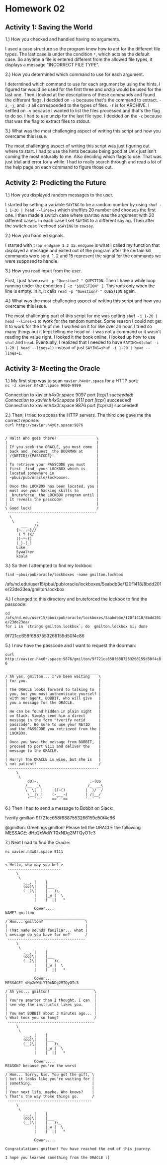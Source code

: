 Homework 02
===========

Activity 1: Saving the World
----------------------------

1.) How you checked and handled having no arguments.   
   
I used a case structure so the program knew how to act for the different file types. The last case is under the condition `*`, which acts as the default case. So anytime a file is entered different from the allowed file types, it displays a message "INCORRECT FILE TYPE".   
   
2.) How you determined which command to use for each argument.   
   
I determined which command to use for each argument by using the hints. I figured tar would be used for the first three and unzip would be used for the last one. Then I looked at the descriptions of these commands and found the different flags. I decided on `-x` because that's the command to extract. `-z`, `-j`, and `-J` all corresponded to the types of files. `-f` is for ARCHIVE. I settled on `-v` because I wanted to list the files processed and that's the flag to do so. I had to use unzip for the last file type. I decided on the `-c` because that was the flag to extract files to stdout.   
      
3.) What was the most challenging aspect of writing this script and how you overcame this issue.   
   
The most challenging aspect of writing this script was just figuring out where to start. I had to use the hints because being good at Unix just isn't coming the most naturally to me. Also deciding which flags to use. That was just trial and error for a while. I had to really search through and read a lot of the help page on each command to figure those out.   
   
Activity 2: Predicting the Future
---------------------------------

1.) How you displayed random messages to the user.   
   
I started by setting a variable `SAYING` to be a random number by using `shuf -i 1-20 | head --lines=1` which shuffles 20 number and chooses the first one. I then made a switch case where `$SAYING` was the argument with 20 different cases. In each case I set `SAYING` to a different saying. Then after the switch case I echoed `$SAYING` to `cowsay`.   
   
2.) How you handled signals.   
   
I started with `trap endgame 1 2 15`. `endgame` is what I called my function that displayed a message and exited out of the program after the certain kill commands were sent. 1, 2 and 15 represent the signal for the commands we were supposed to handle.   
   
3.) How you read input from the user.   
   
First, I just have `read -p "Question? " QUESTION`. Then I have a while loop running under the condition `[ -z "$QUESTION" ]`. This runs only when the line is empty. In it, it calls `read -p "Question? " QUESTION` again.   
   
4.) What was the most challenging aspect of writing this script and how you overcame this issue.   
   
The most challenging part of this script for me was getting `shuf -i 1-20 | head --lines=1` to work for the random number. Some reason I could not get it to work for the life of me. I worked on it for like over an hour. I tried so many things but it kept telling me head or -i was not a command or it wasn't reading the value right. I looked it the book online, I looked up how to use `shuf` and `head`. Eventually, I realized that I needed to have `SAYING=$(shuf -i 1-20 | head --lines=1)` instead of just `SAYING=shuf -i 1-20 | head --lines=1`.    
   
Activity 3: Meeting the Oracle
------------------------------

1.) My first step was to scan `xavier.h4x0r.space` for a HTTP port:   
`nc -z xavier.h4x0r.space 9000-9999`   

Connection to xavier.h4x0r.space 9097 port [tcp/*] succeeded!   
Connection to xavier.h4x0r.space 9111 port [tcp/*] succeeded!   
Connection to xavier.h4x0r.space 9876 port [tcp/sd] succeeded!   
  
2.) Then, I tried to access the HTTP servers. The third one gave me the correct reponse:   
`curl http://xavier.h4x0r.space:9876`   
   
```
 ________________________________________    
/ Halt! Who goes there?                  \   
|                                        |   
| If you seek the ORACLE, you must come  |   
| back and _request_ the DOORMAN at      |   
| /{NETID}/{PASSCODE}!                   |   
|                                        |   
| To retrieve your PASSCODE you must     |   
| first _find_ your LOCKBOX which is     |   
| located somewhere in                   |   
| ~pbui/pub/oracle/lockboxes.            |   
|                                        |   
| Once the LOCKBOX has been located, you |   
| must use your hacking skills to        |   
| _bruteforce_ the LOCKBOX program until |   
| it reveals the passcode!               |   
|                                        |   
\ Good luck!                             /   
 ----------------------------------------    
  \   
   \          .   
       ___   //   
     {~._.~}//    
      ( Y )K/     
     ()~*~()      
     (_)-(_)      
     Luke       
     Sywalker   
     koala   
```
   
3.) So then I attempted to find my lockbox:   
   
`find ~pbui/pub/oracle/lockboxes -name gmilton.lockbox`    
   
/afs/nd.edu/user15/pbui/pub/oracle/lockboxes/5aabdb3e/120f1418/8bdd201e/23de23ea/gmilton.lockbox   
   
4.) I changed to this directory and bruteforced the lockbox to find the passcode:   
   
`cd /afs/nd.edu/user15/pbui/pub/oracle/lockboxes/5aabdb3e/120f1418/8bdd201e/23de23ea/`   
``for i in `strings gmilton.lockbox`; do  gmilton.lockbox $i; done``   
   
9f721cc658f6887553266159d50f4c86   
   
5.) I now have the passcode and I want to request the doorman:   
   
`curl http://xavier.h4x0r.space:9876/gmilton/9f721cc658f6887553266159d50f4c86`   
```   
 _________________________________________    
/ Ah yes, gmilton... I've been waiting    \   
| for you.                                |   
|                                         |   
| The ORACLE looks forward to talking to  |   
| you, but you must authenticate yourself |   
| with our agent, BOBBIT, who will give   |   
| you a message for the ORACLE.           |   
|                                         |   
| He can be found hidden in plain sight   |   
| on Slack. Simply send him a direct      |   
| message in the form "!verify netid      |   
| passcode". Be sure to use your NETID    |   
| and the PASSCODE you retrieved from the |   
| LOCKBOX.                                |   
|                                         |   
| Once you have the message from BOBBIT,  |   
| proceed to port 9111 and deliver the    |   
| message to the ORACLE.                  |   
|                                         |   
| Hurry! The ORACLE is wise, but she is   |   
\ not patient!                            /   
 -----------------------------------------    
     \   
      \   
          oO)-.                       .-(Oo   
         /__  _\                     /_  __\   
         \  \(  |     ()~()         |  )/  /   
          \__|\ |    (-___-)        | /|__/   
          '  '--'    ==`-'==        '--'  '         
```     
6.)  Then I had to send a message to Bobbit on Slack:
   
!verify gmilton 9f721cc658f6887553266159d50f4c86   

@gmilton: Greetings gmilton! Please tell the ORACLE the following MESSAGE: dHp2eWdiYT0xNDg2MTQyOTc3   
   
7.) Next I had to find the Oracle:   
   
`nc xavier.h4x0r.space 9111`

```
 ________________________ 
< Hello, who may you be? >
 ------------------------ 
     \
      \
        ,__, |    | 
        (oo)\|    |___
        (__)\|    |   )\_
             |    |_w |  \
             |    |  ||   *

             Cower....
NAME? gmilton
 ___________________________________ 
/ Hmm... gmilton?                   \
|                                   |
| That name sounds familiar... what |
\ message do you have for me?       /
 ----------------------------------- 
     \
      \
        ,__, |    | 
        (oo)\|    |___
        (__)\|    |   )\_
             |    |_w |  \
             |    |  ||   *

             Cower....
MESSAGE? dHp2eWdiYT0xNDg2MTQyOTc3
 _______________________________________ 
/ Ah yes... gmilton!                    \
|                                       |
| You're smarter than I thought. I can  |
| see why the instructor likes you.     |
|                                       |
| You met BOBBIT about 3 minutes ago... |
\ What took you so long?                /
 --------------------------------------- 
     \
      \
        ,__, |    | 
        (oo)\|    |___
        (__)\|    |   )\_
             |    |_w |  \
             |    |  ||   *

             Cower....
REASON? because you're the worst
 ______________________________________ 
/ Hmm... Sorry, kid. You got the gift, \
| but it looks like you're waiting for |
| something.                           |
|                                      |
| Your next life, maybe. Who knows?    |
\ That's the way these things go.      /
 -------------------------------------- 
     \
      \
        ,__, |    | 
        (oo)\|    |___
        (__)\|    |   )\_
             |    |_w |  \
             |    |  ||   *

             Cower....

Congratulations gmilton! You have reached the end of this journey.

I hope you learned something from the ORACLE :] 
```   
